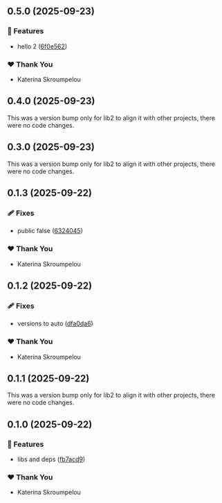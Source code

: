 ## 0.5.0 (2025-09-23)

### 🚀 Features

- hello 2 ([6f0e562](https://github.com/mandarini/repro-nx-release/commit/6f0e562))

### ❤️ Thank You

- Katerina Skroumpelou

## 0.4.0 (2025-09-23)

This was a version bump only for lib2 to align it with other projects, there were no code changes.

## 0.3.0 (2025-09-23)

This was a version bump only for lib2 to align it with other projects, there were no code changes.

## 0.1.3 (2025-09-22)

### 🩹 Fixes

- public false ([6324045](https://github.com/mandarini/repro-nx-release/commit/6324045))

### ❤️ Thank You

- Katerina Skroumpelou

## 0.1.2 (2025-09-22)

### 🩹 Fixes

- versions to auto ([dfa0da6](https://github.com/mandarini/repro-nx-release/commit/dfa0da6))

### ❤️ Thank You

- Katerina Skroumpelou

## 0.1.1 (2025-09-22)

This was a version bump only for lib2 to align it with other projects, there were no code changes.

## 0.1.0 (2025-09-22)

### 🚀 Features

- libs and deps ([fb7acd9](https://github.com/mandarini/repro-nx-release/commit/fb7acd9))

### ❤️ Thank You

- Katerina Skroumpelou